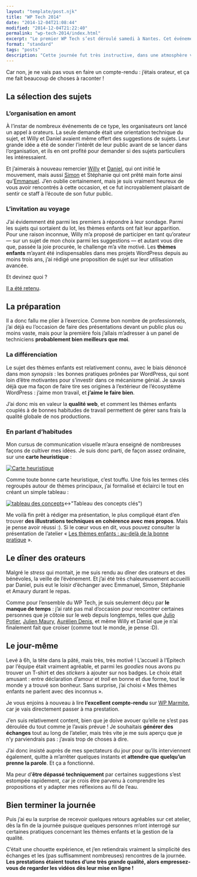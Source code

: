 ```yaml
---
layout: "template/post.njk"
title: "WP Tech 2014"
date: "2014-12-04T21:08:44"
modified: "2014-12-04T21:22:40"
permalink: "wp-tech-2014/index.html"
excerpt: "Le premier WP Tech s’est déroulé samedi à Nantes. Cet événement orienté sur la technique a été un franc succès, et pour cause&nbsp;: les organisateurs [Daniel Roch](https://www.seomix.fr) et [Willy Bahuaud](https://www.wabeo.fr) ont été extraordinaires, avec le soutien bienvenu de plusieurs bénévoles."
format: "standard"
tags: "posts"
description: "Cette journée fut très instructive, dans une atmosphère vraiment agréable. Chaque intervention m’a appris quelque chose —&nbsp;et pour en lire un compte-rendu d’excellente facture, je vous invite à lire celui de <a href=\"https://wpmarmite.com/wp-tech-2014/\">WP Marmite</a>. "
---
```

Car non, je ne vais pas vous en faire un compte-rendu&nbsp;: j’étais orateur, et ça me fait beaucoup de choses à raconter&nbsp;!

## La sélection des sujets

### L’organisation en amont

À l’instar de nombreux événements de ce type, les organisateurs ont lancé un appel à orateurs. La seule demande était une orientation technique du sujet, et Willy et Daniel avaient même offert des suggestions de sujets. Leur grande idée a été de sonder l’intérêt de leur public avant de se lancer dans l’organisation, et ils en ont profité pour demander si des sujets particuliers les intéressaient.

Et j’aimerais à nouveau remercier [Willy](https://twitter.com/willybahuaud) et [Daniel](https://twitter.com/rochdaniel), qui ont initié le mouvement, mais aussi [Simon](https://twitter.com/ToOmOo44) et Stéphanie qui ont prêté main forte ainsi qu’[Emmanuel](https://twitter.com/manooweb). J’en oublie certainement, mais je suis vraiment heureux de vous avoir rencontrés à cette occasion, et ce fut incroyablement plaisant de sentir ce staff à l’écoute de son futur public.

### L’invitation au voyage

J’ai évidemment été parmi les premiers à répondre à leur sondage. Parmi les sujets qui sortaient du lot, les thèmes enfants ont fait leur apparition. Pour une raison inconnue, Willy m’a proposé de participer en tant qu’orateur —&nbsp;sur un sujet de mon choix parmi les suggestions&nbsp;— et autant vous dire que, passée la joie procurée, le challenge m’a vite motivé. Les **thèmes enfants** m’ayant été indispensables dans mes projets WordPress depuis au moins trois ans, j’ai rédigé une proposition de sujet sur leur utilisation avancée.

Et devinez quoi&nbsp;?

[Il a été retenu](https://2014.wptech.fr/session/framework-themes-enfants/).

## La préparation

Il a donc fallu me plier à l’exercice. Comme bon nombre de professionnels, j’ai déjà eu l’occasion de faire des présentations devant un public plus ou moins vaste, mais pour la première fois j’allais m’adresser à un panel de techniciens **probablement bien meilleurs que moi**.

### La différenciation

Le sujet des thèmes enfants est relativement connu, avec le biais dénoncé dans mon _synopsis_&nbsp;: les bonnes pratiques prônées par WordPress, qui sont loin d’être motivantes pour s’investir dans ce mécanisme génial. Je savais déjà que ma façon de faire tire ses origines à l’extérieur de l’écosystème WordPress&nbsp;: j’aime mon travail, et **j’aime le faire bien**.

J’ai donc mis en valeur la **qualité web**, et comment les thèmes enfants couplés à de bonnes habitudes de travail permettent de gérer sans frais la qualité globale de nos productions.

### En parlant d’habitudes

Mon cursus de communication visuelle m’aura enseigné de nombreuses façons de cultiver mes idées. Je suis donc parti, de façon assez ordinaire, sur une **carte heuristique**&nbsp;:

[![Carte heuristique](/images/2014/12/carte-heuristique-1024x574.jpg)](/images/2014/12/carte-heuristique.jpg "Carte heuristique des concepts liés à l’utilisation de thèmes enfants dans WordPress")

Comme toute bonne carte heuristique, c’est touffu. Une fois les termes clés regroupés autour de thèmes principaux, j’ai formalisé et éclairci le tout en créant un simple tableau&nbsp;:

[![tableau des concepts](/images/2014/12/tri-150x150.jpg)](/images/2014/12/tri.jpg)↔"Tableau des concepts clés")

Me voilà fin prêt à rédiger ma présentation, le plus compliqué étant d’en trouver **des illustrations techniques en cohérence avec mes propos**. Mais je pense avoir réussi&nbsp;:). Si le cœur vous en dit, vous pouvez consulter la présentation de l’atelier «&nbsp;[Les thèmes enfants&nbsp;: au-delà de la bonne pratique](https://www.ffoodd.fr/wp-tech)&nbsp;».

## Le dîner des orateurs

Malgré le _stress_ qui montait, je me suis rendu au dîner des orateurs et des bénévoles, la veille de l’événement. Et j’ai été très chaleureusement accueilli par Daniel, puis eut le loisir d’échanger avec Emmanuel, Simon, Stéphanie et Amaury durant le repas.

Comme pour l’ensemble du WP Tech, je suis seulement déçu par **le manque de temps**&nbsp;: j’ai raté pas mal d’occasion pour rencontrer certaines personnes que je côtoie sur le web depuis longtemps, telles que [Julio Potier](https://boiteaweb.fr/), [Julien Maury](https://tweetpressfr.github.io/blog/), [Aurélien Denis](https://wpchannel.com/), et même Willy et Daniel que je n’ai finalement fait que croiser (comme tout le monde, je pense&nbsp;:D).

## Le jour-même

Levé à 6h, la tête dans la pâté, mais très, très motivé&nbsp;! L’accueil à l’Epitech par l’équipe était vraiment agréable, et parmi les _goodies_ nous avons pu trouver un T-shirt et des _stickers_ à ajouter sur nos badges. Le choix était amusant&nbsp;: entre déclaration d’amour et _troll_ en bonne et due forme, tout le monde y a trouvé son bonheur. Sans surprise, j’ai choisi «&nbsp;Mes thèmes enfants ne parlent avec des inconnus&nbsp;».

Je vous enjoins à nouveau à lire **l’excellent compte-rendu** sur [WP Marmite](https://wpmarmite.com/wp-tech-2014/), car je vais directement passer à ma prestation.

J’en suis relativement content, bien que je doive avouer qu’elle ne s’est pas déroulée du tout comme je l’avais prévue&nbsp;! Je souhaitais **générer des échanges** tout au long de l’atelier, mais très vite je me suis aperçu que je n’y parviendrais pas&nbsp;: j’avais trop de choses à dire.

J’ai donc insisté auprès de mes spectateurs du jour pour qu’ils interviennent également, quitte à m’arrêter quelques instants et **attendre que quelqu’un prenne la parole**. Et ça a fonctionné.

Ma peur d’**être dépassé techniquement** par certaines suggestions s’est estompée rapidement, car je crois être parvenu à comprendre les propositions et y adapter mes réflexions au fil de l’eau.

## Bien terminer la journée

Puis j’ai eu la surprise de recevoir quelques retours agréables sur cet atelier, dès la fin de la journée puisque quelques personnes m’ont interrogé sur certaines pratiques concernant les thèmes enfants et la gestion de la qualité.

C’était une chouette expérience, et j’en retiendrais vraiment la simplicité des échanges et les (pas suffisamment nombreuses) rencontres de la journée. **Les prestations étaient toutes d’une très grande qualité, alors empressez-vous de regarder les vidéos dès leur mise en ligne&nbsp;!**
